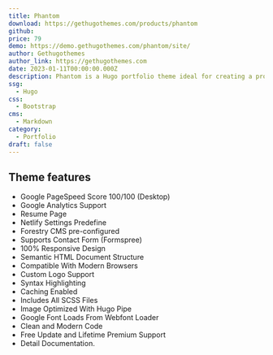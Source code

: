 ```yaml
---
title: Phantom
download: https://gethugothemes.com/products/phantom
github: 
price: 79
demo: https://demo.gethugothemes.com/phantom/site/
author: Gethugothemes
author_link: https://gethugothemes.com
date: 2023-01-11T00:00:00.000Z
description: Phantom is a Hugo portfolio theme ideal for creating a professional portfolio site.
ssg:
  - Hugo
css:
  - Bootstrap
cms:
  - Markdown
category:
  - Portfolio
draft: false
---
```


## Theme features

- Google PageSpeed Score 100/100 (Desktop)
- Google Analytics Support
- Resume Page
- Netlify Settings Predefine
- Forestry CMS pre-configured
- Supports Contact Form (Formspree)
- 100% Responsive Design
- Semantic HTML Document Structure
- Compatible With Modern Browsers
- Custom Logo Support
- Syntax Highlighting
- Caching Enabled
- Includes All SCSS Files
- Image Optimized With Hugo Pipe
- Google Font Loads From Webfont Loader
- Clean and Modern Code
- Free Update and Lifetime Premium Support
- Detail Documentation.